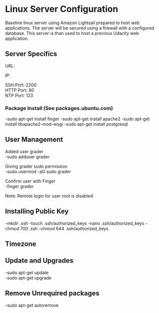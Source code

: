 ﻿# Linux Server Configuration

Baseline linux server using Amazon Lightsail prepared to host web applications.
The server will be secured using a firewall with a configured database.
This server is than used to host a previous Udacity web application.

## Server Specifics

URL: <br/>

IP: <br/>

SSH Port: 2200 <br/>
HTTP Port: 80 <br/>
NTP Port: 123 <br/>

### Package Install (See packages.ubuntu.com)

-sudo apt-get install finger
-sudo apt-get install apache2
-sudo apt-get install libapache2-mod-wsgi
-sudo apt-get install postgresql

## User Management

Added user grader <br/>
-sudo adduser grader <br/>

Giving grader sudo permission <br/>
-sudo usermod -aG sudo grader<br/>

Confirm user with Finger <br/>
-finger grader<br/>

Note: Remote login for user root is disabled

## Installing Public Key

-mkdir .ssh
-touch .ssh/authorized_keys
-nano .ssh/authorized_keys
-chmod 700 .ssh
-chmod 644 .ssh/authorized_keys

## Timezone

## Update and Upgrades

-sudo apt-get update <br/>
-sudo apt-get upgrade

## Remove Unrequired packages

-sudo apt-get autoremove












